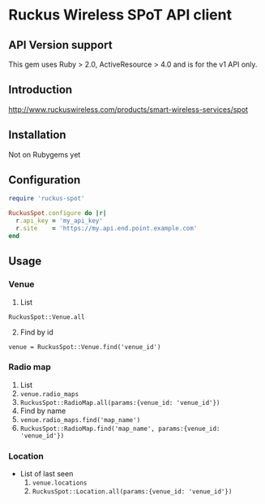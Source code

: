 # Ruckus Wireless SPoT API client

## API Version support
This gem uses Ruby > 2.0, ActiveResource > 4.0 and is for the v1 API only.

## Introduction
http://www.ruckuswireless.com/products/smart-wireless-services/spot

## Installation
Not on Rubygems yet

## Configuration
```ruby
require 'ruckus-spot'

RuckusSpot.configure do |r|
  r.api_key = 'my_api_key'
  r.site    = 'https://my.api.end.point.example.com'
end
```

## Usage
### Venue
1. List

`RuckusSpot::Venue.all`

2. Find by id

`venue = RuckusSpot::Venue.find('venue_id')`

### Radio map
1. List
  1. `venue.radio_maps`
  2. `RuckusSpot::RadioMap.all(params:{venue_id: 'venue_id'})`
2. Find by name
  1. `venue.radio_maps.find('map_name')`
  2. `RuckusSpot::RadioMap.find('map_name', params:{venue_id: 'venue_id'})`

### Location
* List of last seen
  1. `venue.locations`
  2. `RuckusSpot::Location.all(params:{venue_id: 'venue_id'})`